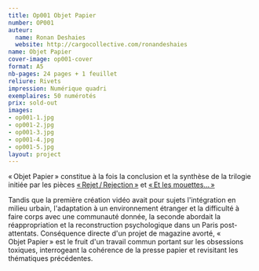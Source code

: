 ```yaml
---
title: Op001 Objet Papier
number: OP001
auteur:
  name: Ronan Deshaies
  website: http://cargocollective.com/ronandeshaies
name: Objet Papier
cover-image: op001-cover
format: A5
nb-pages: 24 pages + 1 feuillet
reliure: Rivets
impression: Numérique quadri
exemplaires: 50 numérotés
prix: sold-out
images:
- op001-1.jpg
- op001-2.jpg
- op001-3.jpg
- op001-4.jpg
- op001-5.jpg
layout: project
---
```


« Objet Papier » constitue à la fois la conclusion et la synthèse de la trilogie initiée par les pièces [« Rejet / Rejection »](http://rejet-rejection.tumblr.com/) et [« Et les mouettes… »](https://vimeo.com/162227173)

Tandis que la première création vidéo avait pour sujets l'intégration en milieu urbain, l'adaptation à un environnement étranger et la difficulté à faire corps avec une communauté donnée, la seconde abordait la réappropriation et la reconstruction psychologique dans un Paris post-attentats.
Conséquence directe d'un projet de magazine avorté, « Objet Papier » est le fruit d'un travail commun portant sur les obsessions toxiques, interrogeant la cohérence de la presse papier et revisitant les thématiques précédentes.